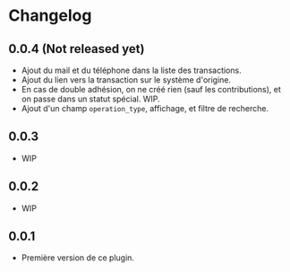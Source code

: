 
# Changelog

## 0.0.4 (Not released yet)

* Ajout du mail et du téléphone dans la liste des transactions.
* Ajout du lien vers la transaction sur le système d'origine.
* En cas de double adhésion, on ne créé rien (sauf les contributions), et on passe dans un statut spécial. WIP.
* Ajout d'un champ `operation_type`, affichage, et filtre de recherche.

## 0.0.3

* WIP

## 0.0.2

* WIP

## 0.0.1

* Première version de ce plugin.
